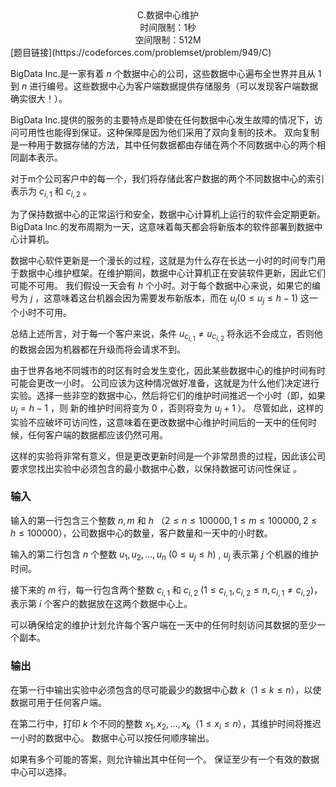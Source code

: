 <center> C.数据中心维护</center>
<center> 时间限制：1秒</center>
<center> 空间限制：512M</center>
[题目链接](https://codeforces.com/problemset/problem/949/C)

BigData Inc.是一家有着 $n$ 个数据中心的公司，这些数据中心遍布全世界并且从 $1$ 到 $n$ 进行编号。这些数据中心为客户端数据提供存储服务（可以发现客户端数据确实很大！）。

BigData Inc.提供的服务的主要特点是即使在任何数据中心发生故障的情况下，访问可用性也能得到保证。这种保障是因为他们采用了双向复制的技术。 双向复制是一种用于数据存储的方法，其中任何数据都由存储在两个不同数据中心的两个相同副本表示。

对于m个公司客户中的每一个，我们将存储此客户数据的两个不同数据中心的索引表示为 $c_{i,1}$ 和 $c_{i,2}$ 。

为了保持数据中心的正常运行和安全，数据中心计算机上运行的软件会定期更新。 BigData Inc.的发布周期为一天，这意味着每天都会将新版本的软件部署到数据中心计算机。

数据中心软件更新是一个漫长的过程，这就是为什么存在长达一小时的时间专门用于数据中心维护框架。在维护期间，数据中心计算机正在安装软件更新，因此它们可能不可用。 我们假设一天会有 $h$ 个小时。对于每个数据中心来说，如果它的编号为 $j$ ，这意味着这台机器会因为需要发布新版本，而在 $u_j(0 \leq u_j \leq h-1)$ 这一个小时不可用。

总结上述所言，对于每一个客户来说，条件 $u_{c_{i,1}} \neq u_{c_{i,2}}$ 将永远不会成立，否则他的数据会因为机器都在升级而将会请求不到。

由于世界各地不同城市的时区有时会发生变化，因此某些数据中心的维护时间有时可能会更改一小时。 公司应该为这种情况做好准备，这就是为什么他们决定进行实验。选择一些非空的数据中心，然后将它们的维护时间推迟一个小时（即，如果 $u_j=h-1$ ，则 新的维护时间将变为 $0$ ，否则将变为 $u_j+1$ ）。 尽管如此，这样的实验不应破坏可访问性，这意味着在更改数据中心维护时间后的一天中的任何时候，任何客户端的数据都应该仍然可用。

这样的实验将非常有意义，但是更改更新时间是一个非常昂贵的过程，因此该公司要求您找出实验中必须包含的最小数据中心数，以保持数据可访问性保证 。

### 输入

输入的第一行包含三个整数 $n,m$ 和 $h$ （$2 \leq n \leq 100000 , 1 \leq m \leq 100000 , 2 \leq h \leq 100000$），公司数据中心的数量，客户数量和一天中的小时数。

输入的第二行包含 $n$ 个整数 $u_1,u_2,\dots,u_n$ ($0 \leq u_j \leq h$) , $u_j$ 表示第 $j$ 个机器的维护时间。

接下来的 $m$ 行，每一行包含两个整数 $c_{i,1}$ 和 $c_{i,2}$ ($1 \leq c_{i,1}, c_{i,2} \leq n, c_{i,1} \neq c_{i,2}$)，表示第 $i$ 个客户的数据放在这两个数据中心上。

可以确保给定的维护计划允许每个客户端在一天中的任何时刻访问其数据的至少一个副本。

### 输出

在第一行中输出实验中必须包含的尽可能最少的数据中心数 $k$（$1 \leq k \leq n$），以使数据可用于任何客户端。

在第二行中，打印 $k$ 个不同的整数 $x_1,x_2,\dots,x_k$（$1 \leq x_i \leq n$），其维护时间将推迟一小时的数据中心。 数据中心可以按任何顺序输出。

如果有多个可能的答案，则允许输出其中任何一个。 保证至少有一个有效的数据中心可以选择。

